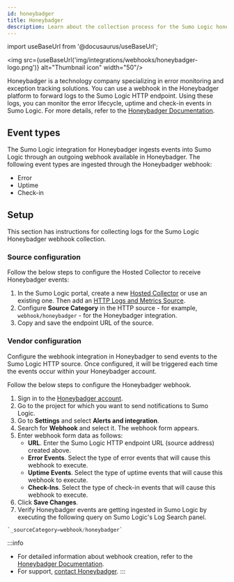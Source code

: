 ```yaml
---
id: honeybadger
title: Honeybadger
description: Learn about the collection process for the Sumo Logic honeybadger integration.
---
```

import useBaseUrl from '@docusaurus/useBaseUrl';

<img src={useBaseUrl('img/integrations/webhooks/honeybadger-logo.png')} alt="Thumbnail icon" width="50"/>

Honeybadger is a technology company specializing in error monitoring and exception tracking solutions. You can use a webhook in the Honeybadger platform to forward logs to the Sumo Logic HTTP endpoint. Using these logs, you can monitor the error lifecycle, uptime and check-in events in Sumo Logic. For more details, refer to the [Honeybadger Documentation](https://docs.honeybadger.io/).

## Event types

The Sumo Logic integration for Honeybadger ingests events into Sumo Logic through an outgoing webhook available in Honeybadger. The following event types are ingested through the Honeybadger webhook:
- Error 
- Uptime
- Check-in

## Setup

This section has instructions for collecting logs for the Sumo Logic Honeybadger webhook collection.

### Source configuration

Follow the below steps to configure the Hosted Collector to receive Honeybadger events:

1. In the Sumo Logic portal, create a new [Hosted Collector](/docs/send-data/hosted-collectors/configure-hosted-collector/) or use an existing one. Then add an [HTTP Logs and Metrics Source](/docs/send-data/hosted-collectors/http-source/logs-metrics/#configure-an-httplogs-and-metrics-source).
2. Configure **Source Category** in the HTTP source - for example, `webhook/honeybadger` - for the Honeybadger integration.
3. Copy and save the endpoint URL of the source.

### Vendor configuration

Configure the webhook integration in Honeybadger to send events to the Sumo Logic HTTP source. Once configured, it will be triggered each time the events occur within your Honeybadger account.

Follow the below steps to configure the Honeybadger webhook.

1. Sign in to the [Honeybadger account](https://app.honeybadger.io/users/sign_in).
2. Go to the project for which you want to send notifications to Sumo Logic.
3. Go to **Settings** and select **Alerts and integration**.
4. Search for **Webhook** and select it. The webhook form appears.
5. Enter webhook form data as follows:
    - **URL**. Enter the Sumo Logic HTTP endpoint URL (source address) created above.
    - **Error Events**. Select the type of error events that will cause this webhook to execute.
    - **Uptime Events**. Select the type of uptime events that will cause this webhook to execute.
    - **Check-Ins**. Select the type of check-in events that will cause this webhook to execute.
6. Click **Save Changes**.
7. Verify Honeybadger events are getting ingested in Sumo Logic by executing the following query on Sumo Logic's Log Search panel.
```sql
`_sourceCategory=webhook/honeybadger`
```

:::info
- For detailed information about webhook creation, refer to the [Honeybadger Documentation](https://docs.honeybadger.io/integrations/webhook/).
- For support, [contact Honeybadger](mailto:support@honeybadger.io). 
:::